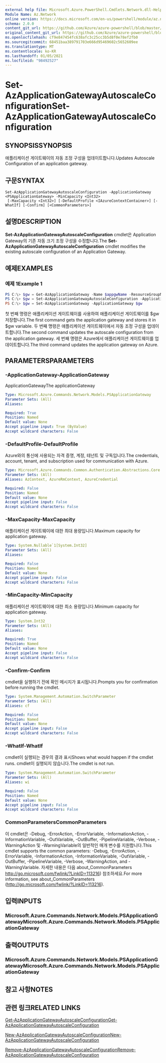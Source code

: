 ```yaml
---
external help file: Microsoft.Azure.PowerShell.Cmdlets.Network.dll-Help.xml
Module Name: Az.Network
online version: https://docs.microsoft.com/en-us/powershell/module/az.network/set-azapplicationgatewayautoscaleconfiguration
schema: 2.0.0
content_git_url: https://github.com/Azure/azure-powershell/blob/master/src/Network/Network/help/Set-AzApplicationGatewayAutoscaleConfiguration.md
original_content_git_url: https://github.com/Azure/azure-powershell/blob/master/src/Network/Network/help/Set-AzApplicationGatewayAutoscaleConfiguration.md
ms.openlocfilehash: cf9e847454fc638afc3c25cc3b5d8f0e78ef2fb0
ms.sourcegitcommit: 68451baa389791703e666d95469602c5652609ee
ms.translationtype: MT
ms.contentlocale: ko-KR
ms.lasthandoff: 01/05/2021
ms.locfileid: "98492527"
---
```

# <span data-ttu-id="a0755-101">Set-AzApplicationGatewayAutoscaleConfiguration</span><span class="sxs-lookup"><span data-stu-id="a0755-101">Set-AzApplicationGatewayAutoscaleConfiguration</span></span>

## <span data-ttu-id="a0755-102">SYNOPSIS</span><span class="sxs-lookup"><span data-stu-id="a0755-102">SYNOPSIS</span></span>
<span data-ttu-id="a0755-103">애플리케이션 게이트웨이의 자동 조정 구성을 업데이트합니다.</span><span class="sxs-lookup"><span data-stu-id="a0755-103">Updates Autoscale Configuration of an application gateway.</span></span>

## <span data-ttu-id="a0755-104">구문</span><span class="sxs-lookup"><span data-stu-id="a0755-104">SYNTAX</span></span>

```
Set-AzApplicationGatewayAutoscaleConfiguration -ApplicationGateway <PSApplicationGateway> -MinCapacity <Int32>
 [-MaxCapacity <Int32>] [-DefaultProfile <IAzureContextContainer>] [-WhatIf] [-Confirm] [<CommonParameters>]
```

## <span data-ttu-id="a0755-105">설명</span><span class="sxs-lookup"><span data-stu-id="a0755-105">DESCRIPTION</span></span>
<span data-ttu-id="a0755-106">**Set-AzApplicationGatewayAutoscaleConfiguration** cmdlet은 Application Gateway의 기존 자동 크기 조정 구성을 수정합니다.</span><span class="sxs-lookup"><span data-stu-id="a0755-106">The **Set-AzApplicationGatewayAutoscaleConfiguration** cmdlet modifies the existing autoscale configuration of an Application Gateway.</span></span>

## <span data-ttu-id="a0755-107">예제</span><span class="sxs-lookup"><span data-stu-id="a0755-107">EXAMPLES</span></span>

### <span data-ttu-id="a0755-108">예제 1</span><span class="sxs-lookup"><span data-stu-id="a0755-108">Example 1</span></span>
```powershell
PS C:\> $gw = Get-AzApplicationGateway -Name $appgwName -ResourceGroupName $resgpName
PS C:\> $gw = Set-AzApplicationGatewayAutoscaleConfiguration -ApplicationGateway $gw -MinCapacity 5
PS C:\> $gw = Set-AzApplicationGateway -ApplicationGateway $gw
```

<span data-ttu-id="a0755-109">첫 번째 명령은 애플리케이션 게이트웨이를 사용하여 애플리케이션 게이트웨이를 $gw 저장합니다.</span><span class="sxs-lookup"><span data-stu-id="a0755-109">The first command gets the application gateway and stores it in $gw variable.</span></span>
<span data-ttu-id="a0755-110">두 번째 명령은 애플리케이션 게이트웨이에서 자동 조정 구성을 업데이트합니다.</span><span class="sxs-lookup"><span data-stu-id="a0755-110">The second command updates the autoscale configuration from the application gateway.</span></span>
<span data-ttu-id="a0755-111">세 번째 명령은 Azure에서 애플리케이션 게이트웨이를 업데이트합니다.</span><span class="sxs-lookup"><span data-stu-id="a0755-111">The third command updates the application gateway on Azure.</span></span>

## <span data-ttu-id="a0755-112">PARAMETERS</span><span class="sxs-lookup"><span data-stu-id="a0755-112">PARAMETERS</span></span>

### <span data-ttu-id="a0755-113">-ApplicationGateway</span><span class="sxs-lookup"><span data-stu-id="a0755-113">-ApplicationGateway</span></span>
<span data-ttu-id="a0755-114">ApplicationGateway</span><span class="sxs-lookup"><span data-stu-id="a0755-114">The applicationGateway</span></span>

```yaml
Type: Microsoft.Azure.Commands.Network.Models.PSApplicationGateway
Parameter Sets: (All)
Aliases:

Required: True
Position: Named
Default value: None
Accept pipeline input: True (ByValue)
Accept wildcard characters: False
```

### <span data-ttu-id="a0755-115">-DefaultProfile</span><span class="sxs-lookup"><span data-stu-id="a0755-115">-DefaultProfile</span></span>
<span data-ttu-id="a0755-116">Azure와의 통신에 사용되는 자격 증명, 계정, 테넌트 및 구독입니다.</span><span class="sxs-lookup"><span data-stu-id="a0755-116">The credentials, account, tenant, and subscription used for communication with Azure.</span></span>

```yaml
Type: Microsoft.Azure.Commands.Common.Authentication.Abstractions.Core.IAzureContextContainer
Parameter Sets: (All)
Aliases: AzContext, AzureRmContext, AzureCredential

Required: False
Position: Named
Default value: None
Accept pipeline input: False
Accept wildcard characters: False
```

### <span data-ttu-id="a0755-117">-MaxCapacity</span><span class="sxs-lookup"><span data-stu-id="a0755-117">-MaxCapacity</span></span>
<span data-ttu-id="a0755-118">애플리케이션 게이트웨이에 대한 최대 용량입니다.</span><span class="sxs-lookup"><span data-stu-id="a0755-118">Maximum capacity for application gateway.</span></span>

```yaml
Type: System.Nullable`1[System.Int32]
Parameter Sets: (All)
Aliases:

Required: False
Position: Named
Default value: None
Accept pipeline input: False
Accept wildcard characters: False
```

### <span data-ttu-id="a0755-119">-MinCapacity</span><span class="sxs-lookup"><span data-stu-id="a0755-119">-MinCapacity</span></span>
<span data-ttu-id="a0755-120">애플리케이션 게이트웨이에 대한 최소 용량입니다.</span><span class="sxs-lookup"><span data-stu-id="a0755-120">Minimum capacity for application gateway.</span></span>

```yaml
Type: System.Int32
Parameter Sets: (All)
Aliases:

Required: True
Position: Named
Default value: None
Accept pipeline input: False
Accept wildcard characters: False
```

### <span data-ttu-id="a0755-121">-Confirm</span><span class="sxs-lookup"><span data-stu-id="a0755-121">-Confirm</span></span>
<span data-ttu-id="a0755-122">cmdlet을 실행하기 전에 확인 메시지가 표시됩니다.</span><span class="sxs-lookup"><span data-stu-id="a0755-122">Prompts you for confirmation before running the cmdlet.</span></span>

```yaml
Type: System.Management.Automation.SwitchParameter
Parameter Sets: (All)
Aliases: cf

Required: False
Position: Named
Default value: None
Accept pipeline input: False
Accept wildcard characters: False
```

### <span data-ttu-id="a0755-123">-WhatIf</span><span class="sxs-lookup"><span data-stu-id="a0755-123">-WhatIf</span></span>
<span data-ttu-id="a0755-124">cmdlet이 실행되는 경우의 결과 표시</span><span class="sxs-lookup"><span data-stu-id="a0755-124">Shows what would happen if the cmdlet runs.</span></span>
<span data-ttu-id="a0755-125">cmdlet이 실행되지 않습니다.</span><span class="sxs-lookup"><span data-stu-id="a0755-125">The cmdlet is not run.</span></span>

```yaml
Type: System.Management.Automation.SwitchParameter
Parameter Sets: (All)
Aliases: wi

Required: False
Position: Named
Default value: None
Accept pipeline input: False
Accept wildcard characters: False
```

### <span data-ttu-id="a0755-126">CommonParameters</span><span class="sxs-lookup"><span data-stu-id="a0755-126">CommonParameters</span></span>
<span data-ttu-id="a0755-127">이 cmdlet은 -Debug, -ErrorAction, -ErrorVariable, -InformationAction, -InformationVariable, -OutVariable, -OutBuffer, -PipelineVariable, -Verbose, -WarningAction 및 -WarningVariable의 일반적인 매개 변수를 지원합니다.</span><span class="sxs-lookup"><span data-stu-id="a0755-127">This cmdlet supports the common parameters: -Debug, -ErrorAction, -ErrorVariable, -InformationAction, -InformationVariable, -OutVariable, -OutBuffer, -PipelineVariable, -Verbose, -WarningAction, and -WarningVariable.</span></span> <span data-ttu-id="a0755-128">자세한 내용은 다음 about_CommonParameters http://go.microsoft.com/fwlink/?LinkID=113216) 참조하세요.</span><span class="sxs-lookup"><span data-stu-id="a0755-128">For more information, see about_CommonParameters (http://go.microsoft.com/fwlink/?LinkID=113216).</span></span>

## <span data-ttu-id="a0755-129">입력</span><span class="sxs-lookup"><span data-stu-id="a0755-129">INPUTS</span></span>

### <span data-ttu-id="a0755-130">Microsoft.Azure.Commands.Network.Models.PSApplicationGateway</span><span class="sxs-lookup"><span data-stu-id="a0755-130">Microsoft.Azure.Commands.Network.Models.PSApplicationGateway</span></span>

## <span data-ttu-id="a0755-131">출력</span><span class="sxs-lookup"><span data-stu-id="a0755-131">OUTPUTS</span></span>

### <span data-ttu-id="a0755-132">Microsoft.Azure.Commands.Network.Models.PSApplicationGateway</span><span class="sxs-lookup"><span data-stu-id="a0755-132">Microsoft.Azure.Commands.Network.Models.PSApplicationGateway</span></span>

## <span data-ttu-id="a0755-133">참고 사항</span><span class="sxs-lookup"><span data-stu-id="a0755-133">NOTES</span></span>

## <span data-ttu-id="a0755-134">관련 링크</span><span class="sxs-lookup"><span data-stu-id="a0755-134">RELATED LINKS</span></span>

[<span data-ttu-id="a0755-135">Get-AzApplicationGatewayAutoscaleConfiguration</span><span class="sxs-lookup"><span data-stu-id="a0755-135">Get-AzApplicationGatewayAutoscaleConfiguration</span></span>](./Get-AzApplicationGatewayAutoscaleConfiguration.md)

[<span data-ttu-id="a0755-136">New-AzApplicationGatewayAutoscaleConfiguration</span><span class="sxs-lookup"><span data-stu-id="a0755-136">New-AzApplicationGatewayAutoscaleConfiguration</span></span>](./New-AzApplicationGatewayAutoscaleConfiguration.md)

[<span data-ttu-id="a0755-137">Remove-AzApplicationGatewayAutoscaleConfiguration</span><span class="sxs-lookup"><span data-stu-id="a0755-137">Remove-AzApplicationGatewayAutoscaleConfiguration</span></span>](./Remove-AzApplicationGatewayAutoscaleConfiguration.md)
